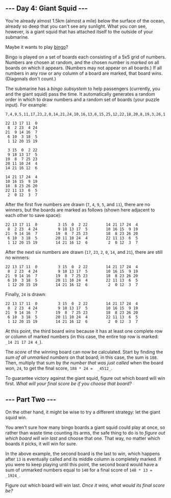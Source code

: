 ﻿## --- Day 4: Giant Squid ---

You're already almost 1.5km (almost a mile) below the surface of the ocean, already so deep that you can't see any sunlight. What you  _can_  see, however, is a giant squid that has attached itself to the outside of your submarine.

Maybe it wants to play  [bingo](https://en.wikipedia.org/wiki/Bingo_(American_version))?

Bingo is played on a set of boards each consisting of a 5x5 grid of numbers. Numbers are chosen at random, and the chosen number is  _marked_  on all boards on which it appears. (Numbers may not appear on all boards.) If all numbers in any row or any column of a board are marked, that board  _wins_. (Diagonals don't count.)

The submarine has a  _bingo subsystem_  to help passengers (currently, you and the giant squid) pass the time. It automatically generates a random order in which to draw numbers and a random set of boards (your puzzle input). For example:

```
7,4,9,5,11,17,23,2,0,14,21,24,10,16,13,6,15,25,12,22,18,20,8,19,3,26,1

22 13 17 11  0
 8  2 23  4 24
21  9 14 16  7
 6 10  3 18  5
 1 12 20 15 19

 3 15  0  2 22
 9 18 13 17  5
19  8  7 25 23
20 11 10 24  4
14 21 16 12  6

14 21 17 24  4
10 16 15  9 19
18  8 23 26 20
22 11 13  6  5
 2  0 12  3  7

```

After the first five numbers are drawn (`7`,  `4`,  `9`,  `5`, and  `11`), there are no winners, but the boards are marked as follows (shown here adjacent to each other to save space):

```
22 13 17 11  0         3 15  0  2 22        14 21 17 24  4
 8  2 23  4 24         9 18 13 17  5        10 16 15  9 19
21  9 14 16  7        19  8  7 25 23        18  8 23 26 20
 6 10  3 18  5        20 11 10 24  4        22 11 13  6  5
 1 12 20 15 19        14 21 16 12  6         2  0 12  3  7

```

After the next six numbers are drawn (`17`,  `23`,  `2`,  `0`,  `14`, and  `21`), there are still no winners:

```
22 13 17 11  0         3 15  0  2 22        14 21 17 24  4
 8  2 23  4 24         9 18 13 17  5        10 16 15  9 19
21  9 14 16  7        19  8  7 25 23        18  8 23 26 20
 6 10  3 18  5        20 11 10 24  4        22 11 13  6  5
 1 12 20 15 19        14 21 16 12  6         2  0 12  3  7

```

Finally,  `24`  is drawn:

```
22 13 17 11  0         3 15  0  2 22        14 21 17 24  4
 8  2 23  4 24         9 18 13 17  5        10 16 15  9 19
21  9 14 16  7        19  8  7 25 23        18  8 23 26 20
 6 10  3 18  5        20 11 10 24  4        22 11 13  6  5
 1 12 20 15 19        14 21 16 12  6         2  0 12  3  7

```

At this point, the third board  _wins_  because it has at least one complete row or column of marked numbers (in this case, the entire top row is marked:  `_14 21 17 24 4_`).

The  _score_  of the winning board can now be calculated. Start by finding the  _sum of all unmarked numbers_  on that board; in this case, the sum is  `188`. Then, multiply that sum by  _the number that was just called_  when the board won,  `24`, to get the final score,  `188 * 24 =  _4512_`.

To guarantee victory against the giant squid, figure out which board will win first.  _What will your final score be if you choose that board?_

## --- Part Two ---

On the other hand, it might be wise to try a different strategy:  let the giant squid win.

You aren't sure how many bingo boards a giant squid could play at once, so rather than waste time counting its arms, the safe thing to do is to  _figure out which board will win last_  and choose that one. That way, no matter which boards it picks, it will win for sure.

In the above example, the second board is the last to win, which happens after  `13`  is eventually called and its middle column is completely marked. If you were to keep playing until this point, the second board would have a sum of unmarked numbers equal to  `148`  for a final score of  `148 * 13 =  _1924_`.

Figure out which board will win last.  _Once it wins, what would its final score be?_
